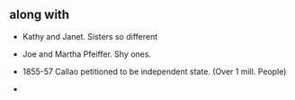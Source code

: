 ## along with
 - Kathy and Janet. Sisters so different
 - Joe and Martha Pfeiffer. Shy ones.

- 1855-57 Callao petitioned to be independent state. (Over 1 mill. People)
- 